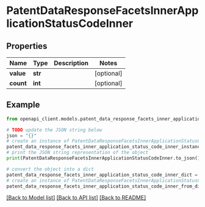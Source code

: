 # PatentDataResponseFacetsInnerApplicationStatusCodeInner


## Properties

Name | Type | Description | Notes
------------ | ------------- | ------------- | -------------
**value** | **str** |  | [optional] 
**count** | **int** |  | [optional] 

## Example

```python
from openapi_client.models.patent_data_response_facets_inner_application_status_code_inner import PatentDataResponseFacetsInnerApplicationStatusCodeInner

# TODO update the JSON string below
json = "{}"
# create an instance of PatentDataResponseFacetsInnerApplicationStatusCodeInner from a JSON string
patent_data_response_facets_inner_application_status_code_inner_instance = PatentDataResponseFacetsInnerApplicationStatusCodeInner.from_json(json)
# print the JSON string representation of the object
print(PatentDataResponseFacetsInnerApplicationStatusCodeInner.to_json())

# convert the object into a dict
patent_data_response_facets_inner_application_status_code_inner_dict = patent_data_response_facets_inner_application_status_code_inner_instance.to_dict()
# create an instance of PatentDataResponseFacetsInnerApplicationStatusCodeInner from a dict
patent_data_response_facets_inner_application_status_code_inner_from_dict = PatentDataResponseFacetsInnerApplicationStatusCodeInner.from_dict(patent_data_response_facets_inner_application_status_code_inner_dict)
```
[[Back to Model list]](../README.md#documentation-for-models) [[Back to API list]](../README.md#documentation-for-api-endpoints) [[Back to README]](../README.md)


